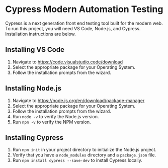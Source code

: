 # Cypress Modern Automation Testing

Cypress is a next generation front end testing tool built for the modern web. To run this project, you will need VS Code, Node.js, and Cypress. Installation instructions are below. 

## Installing VS Code
1. Navigate to https://code.visualstudio.code/download
2. Select the appropriate package for your Operating System.
3. Follow the installation prompts from the wizard.

## Installing Node.js
1. Navigate to https://node.js.org/en/download/package-manager
2. Select the appropriate package for your Operating System.
3. Follow the installation prompts from the wizard.
4. Run <code>node -v</code> to verify the Node.js version.
5. Run <code>npm -v</code> to verify the NPM version.

## Installing Cypress
1. Run <code>npm init</code> in your project directory to initialize the Node.js project.
2. Verify that you have a <code>node_modules</code> directory and a <code>package.json</code> file.
3. Run <code>npm install cypress --save-dev</code> to install Cypress locally.
